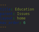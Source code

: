 ```yaml
---
title: Education
parent: Issues
layout: home
nav_order: 6
---
```

<html lang="en">
<head>
    <meta charset="UTF-8">
    <meta name="viewport" content="width=device-width, initial-scale=1.0">
    <title>Education</title>
    <style>
        body, html {
            margin: 0;
            padding: 0;
            font-family: Arial, sans-serif;
            background-color: #27262b;
            color: #f4f2f8;
            line-height: 1.6;
        }

        .content-container {
            max-width: 1000px;
            margin: 40px auto;
            padding: 20px;
            background-color: #27262b;
            border-radius: 10px;
            box-shadow: 0 2px 10px rgba(0, 0, 0, 0.1);
        }

        h1 {
            color: #7095DB;
            font-size: 2.5rem;
            text-align: center;
        }

        h2 {
            color: #4CAF50;
            font-size: 2rem;
            margin-top: 30px;
        }

        p {
            font-size: 1.2rem;
            margin-bottom: 20px;
        }

        ul, li {
            font-size: 1.1rem;
            margin-bottom: 10px;
            padding-left: 20px;
        }

        ul ul {
            margin-top: 10px;
            padding-left: 20px;
        }

        /* Styling for key terms */
        strong {
            color: #1D998D;
        }

        /* Buttons for action items */
        .action-button {
            display: inline-block;
            background-color: #4CAF50;
            color: white;
            padding: 10px 20px;
            text-decoration: none;
            border-radius: 5px;
            margin-top: 20px;
        }

        .action-button:hover {
            background-color: #45a049;
        }
    </style>
</head>
<body>

    <div class="content-container">
        <h1>Education</h1>
        <p>
            We will <strong>increase funding</strong> for the education system to make it <strong>easier for citizens to gain higher education</strong>.
        </p>

        <h2>Our Changes</h2>
        <ul>
            <li>Extra funding coming from the increased taxes for “choose your own taxes” if needed:</li>
            <ul>
                <li>33.3% to higher education</li>
                <li>66.6% to pre-k-12 schools</li>
            </ul>
            <li>With the tax increases we will increase or introduce funding to:</li>
            <ul>
                <li>state/city-ran technical colleges(17k/student average)</li>
                <li>Increase to Public schools funding(30k/student average)</li>
                <li>School grants(us spends 53.43 billion last year on grants)</li>
                <li>college/university grants(174.9 billion spent last year on programs)</li>
                <li>Scholarships/financial aid for college/university(government spent 46 billion on scholarships last year)</li>
            </ul>
        </ul>

        <h2>How it will affect you</h2>
        <p>
            not in doc yet
        </p>

        <!-- Call to action -->
        <a href="/WEBSITE/Donations.html" class="action-button">Donate now</a>
    </div>

</body>
</html>

----

